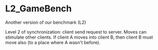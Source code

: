 # L2_GameBench
Another version of our benchmark (L2)

Level 2 of synchronization: client send request to server. Moves can stimulate other clients. 
If client A moves into client B, then client B must move also (to a place where A wasn't before).
